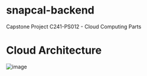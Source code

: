 # snapcal-backend

Capstone Project C241-PS012 - Cloud Computing Parts

# Cloud Architecture
![image](https://github.com/mikhaelsiallagan/snapcal-backend/assets/88528641/c76b6682-dedd-4484-b0d8-a073e2b07923)
